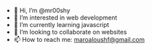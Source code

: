 - 👋 Hi, I’m @mr00shy
- 👀 I’m interested in web development
- 🌱 I’m currently learning javascript
- 💞️ I’m looking to collaborate on websites
- 📫 How to reach me: maroaloushf@gmail.com

<!---
mr00shy/mr00shy is a ✨ special ✨ repository because its `README.md` (this file) appears on your GitHub profile.
You can click the Preview link to take a look at your changes.
--->

